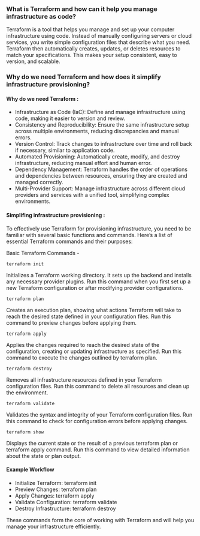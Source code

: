 ### What is Terraform and how can it help you manage infrastructure as code?
Terraform is a tool that helps you manage and set up your computer infrastructure using code. Instead of manually configuring servers or cloud services, you write simple configuration files that describe what you need. Terraform then automatically creates, updates, or deletes resources to match your specifications. This makes your setup consistent, easy to version, and scalable.

### Why do we need Terraform and how does it simplify infrastructure provisioning?
#### Why do we need Terraform :
- Infrastructure as Code (IaC): Define and manage infrastructure using code, making it easier to version and review.
- Consistency and Reproducibility: Ensure the same infrastructure setup across multiple environments, reducing discrepancies and manual errors.
- Version Control: Track changes to infrastructure over time and roll back if necessary, similar to application code.
- Automated Provisioning: Automatically create, modify, and destroy infrastructure, reducing manual effort and human error.
- Dependency Management: Terraform handles the order of operations and dependencies between resources, ensuring they are created and managed correctly.
- Multi-Provider Support: Manage infrastructure across different cloud providers and services with a unified tool, simplifying complex environments.

#### Simplifing infrastructure provisioning :
To effectively use Terraform for provisioning infrastructure, you need to be familiar with several basic functions and commands. Here’s a list of essential Terraform commands and their purposes:

Basic Terraform Commands -

    terraform init

Initializes a Terraform working directory. It sets up the backend and installs any necessary provider plugins. Run this command when you first set up a new Terraform configuration or after modifying provider configurations.

    terraform plan

Creates an execution plan, showing what actions Terraform will take to reach the desired state defined in your configuration files.
Run this command to preview changes before applying them.

    terraform apply

Applies the changes required to reach the desired state of the configuration, creating or updating infrastructure as specified.
Run this command to execute the changes outlined by terraform plan.

    terraform destroy

Removes all infrastructure resources defined in your Terraform configuration files.
Run this command to delete all resources and clean up the environment.

    terraform validate

Validates the syntax and integrity of your Terraform configuration files.
Run this command to check for configuration errors before applying changes.

    terraform show

Displays the current state or the result of a previous terraform plan or terraform apply command.
Run this command to view detailed information about the state or plan output.

#### Example Workflow
- Initialize Terraform: terraform init
- Preview Changes: terraform plan
- Apply Changes: terraform apply
- Validate Configuration: terraform validate
- Destroy Infrastructure: terraform destroy

These commands form the core of working with Terraform and will help you manage your infrastructure efficiently.


